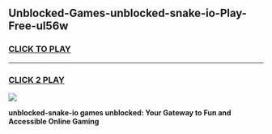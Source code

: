
## Unblocked-Games-unblocked-snake-io-Play-Free-ul56w
<h3>
<a href="https://premium76.site?title=unblocked-snake-io&ref=12A">CLICK TO PLAY</a></h3>
<hr>

<h3>
<a href="https://premium76.site?title=unblocked-snake-io&ref=12A">CLICK 2 PLAY</a>
  
</h3>

<a href="https://premium76.site?title=unblocked-snake-io&ref=12A"><img src="https://clearcache.store/games.png"></a>


**unblocked-snake-io games unblocked: Your Gateway to Fun and Accessible Online Gaming**
